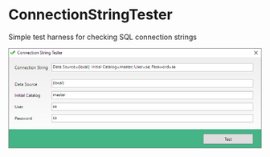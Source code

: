 # ConnectionStringTester

Simple test harness for checking SQL connection strings

![Screenshot](Screenshot.png "Screenshot")
